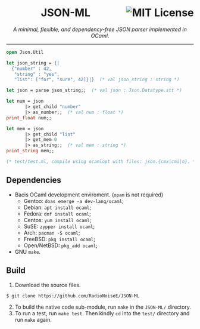 <h1 align="center">JSON-ML <img src="https://img.shields.io/badge/License-MIT-yellow.svg" alt="MIT License" align="right"></h1>

<p align="center"><i>A minimal, flexible, and dependency-free JSON parser implemented in OCaml</i>.</p>

---

```ocaml
open Json.Util

let json_string = {|
  {"number" : 42,
   "string" : "yes",
   "list": ["for", "sure", 42]}|}  (* val json_string : string *)

let json = parse json_string;;  (* val json : Json.Datatype.stt *)

let num = json
       |> get_child "number"
       |> as_number;;  (* val num : float *)
print_float num;;

let mem = json
       |> get_child "list"
       |> get_mem 0
       |> as_string;;  (* val mem : string *)
print_string mem;;

(* test/test.ml, compile using ocamlopt with files: json.{cmx|cmi|o}. *)
```

## Dependencies

- Bacis OCaml development enviroment. (`opam` is not required)
  - Gentoo: `doas emerge -a dev-lang/ocaml`;
  - Debian: `apt install ocaml`;
  - Fedora: `dnf install ocaml`;
  - Centos: `yum install ocaml`;
  - SuSE: `zypper install ocaml`;
  - Arch: `pacman -S ocaml`;
  - FreeBSD: `pkg install ocaml`;
  - Open/NetBSD: `pkg_add ocaml`;
- GNU `make`.

## Build

1. Download the source files.
```shell
$ git clone https://github.com/RadioNoiseE/JSON-ML
```
2. To build the native code sub-module, run `make` in the `JSON-ML/` directory.
3. To run a test, run `make test`. Then kindly `cd` into the `test/` directory and run `make` again.
